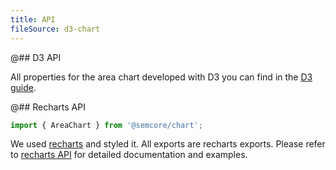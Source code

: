 ```yaml
---
title: API
fileSource: d3-chart
---
```


@## D3 API

All properties for the area chart developed with D3 you can find in the [D3 guide](/data-display/d3-chart/d3-chart-api/#adeec4).

@## Recharts API

```js
import { AreaChart } from '@semcore/chart';
```

We used [recharts](http://recharts.org) and styled it. All exports are recharts exports. Please refer to [recharts API](http://recharts.org/en-US/api) for detailed documentation and examples.
